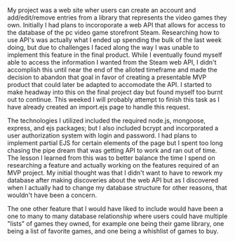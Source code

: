 My project was a web site wher users can create an account and add/edit/remove entries from a library that represents the video games they own.  Initially I had plans to incoroporate a web API that allows for access to the database of the pc video game storefront Steam.  Researching how to use API's was actually what I ended up spending the bulk of the last week doing, but due to challenges I faced along the way I was unable to implement this feature in the final product.  While I eventually found myself able to access the information I wanted from the Steam web API, I didn't accomplish this until near the end of the alloted timeframe and made the decision to abandon that goal in favor of creating a presentable MVP product that could later be adapted to accomodate the API.  I started to make headway into this on the final project day but found myself too burnt out to continue.  This weeked I will probably attempt to finish this task as I have already created an import.ejs page to handle this request.

The technologies I utilized included the required node.js, mongoose, express, and ejs packages; but I also included bcrypt and incorporated a user authorization system with login and password.  I had plans to implement partial EJS for certain elements of the page but I spent too long chasing the pipe dream that was getting API to work and ran out of time.  The lesson I learned from this was to better balance the time I spend on researching a feature and actually working on the features required of an MVP project.  My initial thought was that I didn't want to have to rework my database after making discoveries about the web API but as I discovered when I actually had to change my database structure for other reasons, that wouldn't have been a concern.

The one other feature that I would have liked to include would have been a one to many to many database relationship where users could have multiple "lists" of games they owned, for example one being their game library, one being a list of favorite games, and one being a whishlist of games to buy.